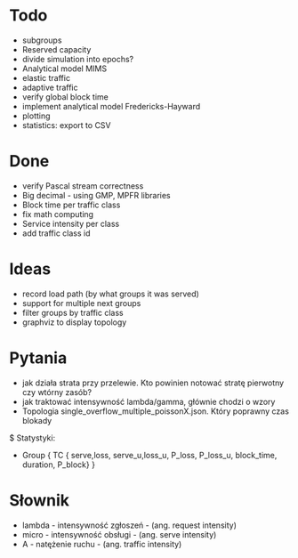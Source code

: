 
# Todo

- subgroups
- Reserved capacity
- divide simulation into epochs?
- Analytical model MIMS
- elastic traffic
- adaptive traffic
- verify global block time
- implement analytical model Fredericks-Hayward
- plotting
- statistics: export to CSV

# Done

- verify Pascal stream correctness
- Big decimal - using GMP, MPFR libraries
- Block time per traffic class
- fix math computing
- Service intensity per class
- add traffic class id

# Ideas

- record load path (by what groups it was served)
- support for multiple next groups
- filter groups by traffic class
- graphviz to display topology


# Pytania

- jak działa strata przy przelewie. Kto powinien notować stratę pierwotny czy wtórny zasób?
 - jak traktować intensywność lambda/gamma, głównie chodzi o wzory
 - Topologia single_overflow_multiple_poissonX.json. Który poprawny czas
   blokady

$ Statystyki:

- Group { TC { serve,loss, serve_u,loss_u, P_loss, P_loss_u, block_time,
  duration, P_block} }

# Słownik

- lambda - intensywność zgłoszeń - (ang. request intensity)
- micro  - intensywność obsługi - (ang. serve intensity)
- A - natężenie ruchu - (ang. traffic intensity)
